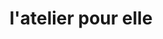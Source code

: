 ---
title: "l'atelier pour elle"
url: /saint-nicolas-de-redon/latelier-pour-elle/
shop: coiffeur
---